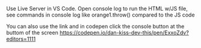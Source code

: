Use Live Server in VS Code. Open console log to run the HTML w/JS file, see commands in console log like orange1.throw() compared to the JS code

You can also use the link and in codepen click the console button at the buttom of the screen 
https://codepen.io/dan-kiss-dev-this/pen/ExxoZdv?editors=1111